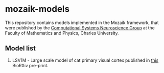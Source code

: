 # mozaik-models
This repository contains models implemented in the Mozaik framework, that were published by the [Computational Systems Neuroscience Group](http://antolik.net/) at the Faculty of Mathematics and Physics, Charles University. 



## Model list

1. LSV1M  - Large scale model of cat primary visual cortex published in [this](https://www.biorxiv.org/content/biorxiv/early/2019/02/20/416156.full.pdf) BioRXiv pre-print.
